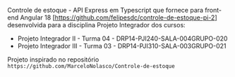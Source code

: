 Controle de estoque - API Express em Typescript que fornece para front-end Angular 18 [https://github.com/felipesdc/controle-de-estoque-pi-2] desenvolvida para a disciplina Projeto Integrador dos cursos:

- Projeto Integrador II - Turma 04 - DRP14-PJI240-SALA-004GRUPO-020
- Projeto Integrador III - Turma 03 - DRP14-PJI310-SALA-003GRUPO-021

Projeto inspirado no repositório `https://github.com/MarceloNolasco/Controle-de-estoque`
